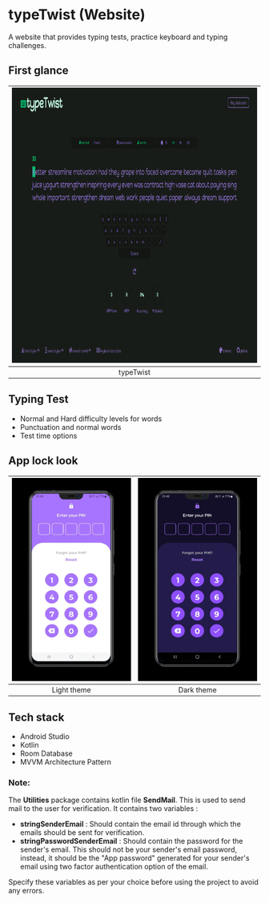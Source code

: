 
# typeTwist (Website)

A website that provides typing tests, practice keyboard and typing challenges.

## First glance


| <img src="Screenshots/1base.png" width="1000" height="550"> | 
|      :--------:       | 
|    typeTwist        |   



## Typing Test 

- Normal and Hard difficulty levels for words
- Punctuation and normal words
- Test time options



## App lock look

| <img src="https://github.com/Tanishk2002/NotesPro-Android/raw/main/Screenshots/ss3.jpeg" width="300"> | <img src="https://github.com/Tanishk2002/NotesPro-Android/raw/main/Screenshots/ss4.jpeg" width="300"> |         
|    :--------:       | :-------:  |
|    Light theme      | Dark theme |








## Tech stack

- Android Studio
- Kotlin
- Room Database
- MVVM Architecture Pattern
### Note:

The **Utilities** package contains kotlin file **SendMail**. This is used to send mail to the user for verification. It contains two variables :

- **stringSenderEmail** : Should contain the email id through which the emails should be sent for verification.
- **stringPasswordSenderEmail** : Should contain the password for the sender's email. This should not be your sender's email password, instead, it should be the "App password" generated for your sender's email using two factor authentication option of the email.

Specify these variables as per your choice before using the project to avoid any errors.






